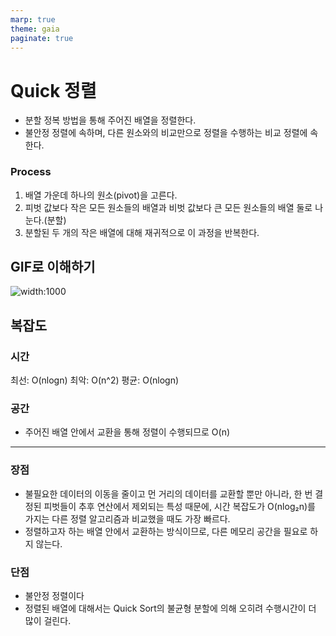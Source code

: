```yaml
---
marp: true
theme: gaia
paginate: true
---
```


<!-- headingDivider: 2 -->

# Quick 정렬

- 분할 정복 방법을 통해 주어진 배열을 정렬한다.
- 불안정 정렬에 속하며, 다른 원소와의 비교만으로 정렬을 수행하는 비교 정렬에 속한다.

### Process

1. 배열 가운데 하나의 원소(pivot)을 고른다.
2. 피벗 값보다 작은 모든 원소들의 배열과 비벗 값보다 큰 모든 원소들의 배열 둘로 나눈다.(분할)
3. 분할된 두 개의 작은 배열에 대해 재귀적으로 이 과정을 반복한다.

## GIF로 이해하기

![width:1000](https://user-images.githubusercontent.com/76620786/219828933-56d91094-1d9c-4133-8c17-0af2f3046393.gif)

## 복잡도

### 시간

최선: O(nlogn)
최악: O(n^2)
평균: O(nlogn)

### 공간

- 주어진 배열 안에서 교환을 통해 정렬이 수행되므로 O(n)

---

### 장점

- 불필요한 데이터의 이동을 줄이고 먼 거리의 데이터를 교환할 뿐만 아니라, 한 번 결정된 피벗들이 추후 연산에서 제외되는 특성 때문에, 시간 복잡도가 O(nlog₂n)를 가지는 다른 정렬 알고리즘과 비교했을 때도 가장 빠르다.
- 정렬하고자 하는 배열 안에서 교환하는 방식이므로, 다른 메모리 공간을 필요로 하지 않는다.

### 단점

- 불안정 정렬이다
- 정렬된 배열에 대해서는 Quick Sort의 불균형 분할에 의해 오히려 수행시간이 더 많이 걸린다.
